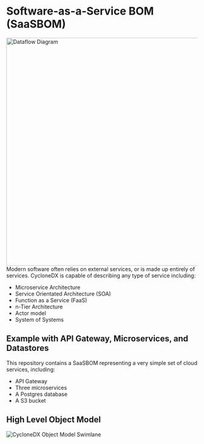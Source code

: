# Software-as-a-Service BOM (SaaSBOM)

<img src="https://cyclonedx.org/theme/assets/images/dataflow-diagram-1.svg" width="600" alt="Dataflow Diagram" align="right">

Modern software often relies on external services, or is made up entirely of services. CycloneDX is capable of describing any type of service including:
- Microservice Architecture
- Service Orientated Architecture (SOA)
- Function as a Service (FaaS)
- n-Tier Architecture
- Actor model
- System of Systems

## Example with API Gateway, Microservices, and Datastores

This repository contains a SaaSBOM representing a very simple set of cloud services, including:
* API Gateway
* Three microservices
* A Postgres database
* A S3 bucket

## High Level Object Model
![CycloneDX Object Model Swimlane](https://cyclonedx.org/theme/assets/images/CycloneDX-Object-Model-Swimlane.svg)
